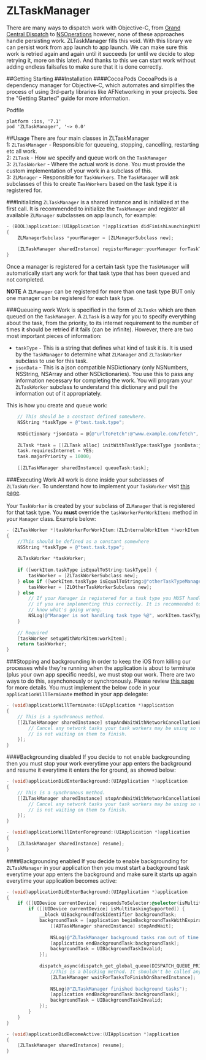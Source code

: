ZLTaskManager
=============

There are many ways to dispatch work with Objective-C, from [Grand Central Dispatch](http://www.raywenderlich.com/60749/grand-central-dispatch-in-depth-part-1) to [NSOperations](http://nshipster.com/nsoperation/) however, none of these approaches handle persisting work. ZLTaskManager fills this void. With this library we can persist work from app launch to app launch. We can make sure this work is retried again and again until it succeeds (or until we decide to stop retrying it, more on this later). And thanks to this we can start work without adding endless failsafes to make sure that it is done correctly.  

##Getting Starting
###Installation
####CocoaPods
CocoaPods is a dependency manager for Objective-C, which automates and simplifies the process of using 3rd-party libraries like AFNetworking in your projects. See the "Getting Started" guide for more information.

Podfile
```
platform :ios, '7.1'
pod 'ZLTaskManager', '~> 0.0'
```

##Usage
There are four main classes in ZLTaskManager<br>
1: `ZLTaskManager` - Responsible for queueing, stopping, cancelling, restarting etc all work. <br>
2: `ZLTask` - How we specify and queue work on the `TaskManager`<br>
3: `ZLTaskWorker` - Where the actual work is done. You must provide the custom implementation of your work in a subclass of this. <br>
3: `ZLManager` - Responsible for `TaskWorkers`. The `TaskManager` will ask subclasses of this to create `TaskWorkers` based on the task type it is registered for. <br>

###Initializing 
`ZLTaskManager` is a shared instance and is initialized at the first call. It is recommended to initialize the `TaskManager` and register all available `ZLManager` subclasses on app launch, for example: 

```objective-c
- (BOOL)application:(UIApplication *)application didFinishLaunchingWithOptions:(NSDictionary *)launchOptions 
{
    ZLManagerSubclass *yourManager = [ZLManagerSubclass new];
    
    [ZLTaskManager sharedInstance] registerManager:yourManager forTaskType:@"your.task.type"];
}
```
Once a manager is registered for a certain task type the `TaskManager` will automatically start any work for that task type that has been queued and not completed. 

**NOTE** A `ZLManager` can be registered for more than one task type BUT only one manager can be registered for each task type. 

###Queueing work
Work is specified in the form of `ZLTasks` which are then queued on the `TaskManager`. A `ZLTask` is a way for you to specify everything about the task, from the priority, to its internet requirement to the number of times it should be retried if it fails (can be infinite). However, there are two most important pieces of information:<br>

* `taskType` - This is a string that defines what kind of task it is. It is used by the `TaskManager` to determine what `ZLManager` and `ZLTaskWorker` subclass to use for this task. <br>
* `jsonData` - This is a json compatible NSDictionary (only NSNumbers, NSString, NSArray and other NSDictionaries). You use this to pass any information necessary for completing the work. You will program your `ZLTaskWorker` subclass to understand this dictionary and pull the information out of it appropriately. <br>

This is how you create and queue work:<br>
```objective-c
    // This should be a constant defined somewhere.
    NSString *taskType = @"test.task.type";
    
    NSDictionary *jsonData = @{@"urlToFetch":@"www.example.com/fetch", @"urlToPost":@"www.example.com/post", @"someNumber":@1, @"someParameters":@[@"one", @"two",@"three"]}
    
    ZLTask *task = [[ZLTask alloc] initWithTaskType:taskType jsonData:jsonData];
    task.requiresInternet = YES;
    task.majorPriority = 10000;
    
    [[ZLTaskManager sharedInstance] queueTask:task];
```

###Executing Work
All work is done inside your subclasses of `ZLTaskWorker`. To understand how to implement your `TaskWorker` visit [this page](https://github.com/zackliston/ZLTaskManager/wiki/ZLTaskWorker).<br>
<br>
Your `TaskWorker` is created by your subclass of `ZLManager` that is registered for that task type. You **must** override the `taskWorkerForWorkItem:` method in your `Manager` class. Example below:

``` objective-c
- (ZLTaskWorker *)taskWorkerForWorkItem:(ZLInternalWorkItem *)workItem
{
    //This should be defined as a constant somewhere
    NSString *taskType = @"test.task.type";
    
    ZLTaskWorker *taskWorker;
    
    if ([workItem.taskType isEqualToString:taskType]) {
        taskWorker = [ZLTaskWorkerSubclass new];
    } else if ([workItem.taskType isEqualToString:@"otherTaskTypeManagerHandles"]) {
        taskWorker = [ZLOtherTaskWorkerSubclass new];
    } else 
        // If your Manager is registered for a task type you MUST handle it. This line of code should never execute
        // if you are implementing this correctly. It is recommended to log here in case this happens so you 
        // know what's going wrong.
        NSLog(@"Manager is not handling task type %@", workItem.taskType);
    }
    
    // Required
    [taskWorker setupWithWorkItem:workItem];
    return taskWorker;
}
```

###Stopping and backgrounding
In order to keep the iOS from killing our processes while they're running when the application is about to terminate (plus your own app specific needs), we must stop our work. There are two ways to do this, asynchonously or synchronously. Please review [this page]() for more details. You must implement the below code in your `applicationWillTerminate` method in your app delegate:<br>

```objective-c
- (void)applicationWillTerminate:(UIApplication *)application
{
    // This is a synchronous method. 
    [[ZLTaskManager sharedInstance] stopAndWaitWithNetworkCancellationBlock:^{
        // Cancel any network tasks your task workers may be using so that the cancellation process
        // is not waiting on them to finish. 
    }];
}
```

####Backgrounding disabled
If you decide to not enable backgrounding then you must stop your work everytime your app enters the background and resume it everytime it enters the for ground, as showed below:<br>

```objective-c
- (void)applicationDidEnterBackground:(UIApplication *)application
{
    // This is a synchronous method. 
    [[ZLTaskManager sharedInstance] stopAndWaitWithNetworkCancellationBlock:^{
        // Cancel any network tasks your task workers may be using so that the cancellation process
        // is not waiting on them to finish. 
    }];
}
```

```objective-c
- (void)applicationWillEnterForeground:(UIApplication *)application
{
    [ZLTaskManager sharedInstance] resume];
}
```

####Backgrounding enabled
If you decide to enable backgrounding for `ZLTaskManager` in your application then you must start a background task everytime your app enters the background and make sure it starts up again everytime your application becomes active: 
```objective-c
- (void)applicationDidEnterBackground:(UIApplication *)application
{
    if ([[UIDevice currentDevice] respondsToSelector:@selector(isMultitaskingSupported)]) {
        if ([[UIDevice currentDevice] isMultitaskingSupported]) {
            __block UIBackgroundTaskIdentifier backgroundTask;
            backgroundTask = [application beginBackgroundTaskWithExpirationHandler:^{
                [[ADTaskManager sharedInstance] stopAndWait];
               
                NSLog(@"ZLTaskManager background tasks ran out of time. Stopping");
                [application endBackgroundTask:backgroundTask];
                backgroundTask = UIBackgroundTaskInvalid;
            }];
            
            dispatch_async(dispatch_get_global_queue(DISPATCH_QUEUE_PRIORITY_LOW, 0), ^{
                //This is a blocking method. It shouldn't be called anywhere but in this context
                [ZLTaskManager waitForTasksToFinishOnSharedInstance];
                
                NSLog(@"ZLTaskManager finished background tasks");
                [application endBackgroundTask:backgroundTask];
                backgroundTask = UIBackgroundTaskInvalid;
            });
        }
    }
}
```
```objective-c
- (void)applicationDidBecomeActive:(UIApplication *)application
{
    [ZLTaskManager sharedInstance] resume];
}
```
